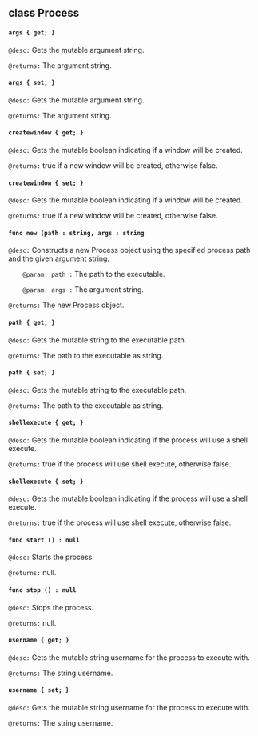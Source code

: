 ## class Process

#### ```args { get; }```


```@desc:``` Gets the mutable argument string.

```@returns:``` The argument string.

#### ```args { set; }```


```@desc:``` Gets the mutable argument string.

```@returns:``` The argument string.

#### ```createwindow { get; }```


```@desc:``` Gets the mutable boolean indicating if a window will be created.

```@returns:``` true if a new window will be created, otherwise false.

#### ```createwindow { set; }```


```@desc:``` Gets the mutable boolean indicating if a window will be created.

```@returns:``` true if a new window will be created, otherwise false.

#### ```func new (path : string, args : string```


```@desc:``` Constructs a new Process object using the specified process path and the given argument string.

```    @param: path :``` The path to the executable.

```    @param: args :``` The argument string.

```@returns:``` The new Process object.

#### ```path { get; }```


```@desc:``` Gets the mutable string to the executable path.

```@returns:``` The path to the executable as string.

#### ```path { set; }```


```@desc:``` Gets the mutable string to the executable path.

```@returns:``` The path to the executable as string.

#### ```shellexecute { get; }```


```@desc:``` Gets the mutable boolean indicating if the process will use a shell execute.

```@returns:``` true if the process will use shell execute, otherwise false.

#### ```shellexecute { set; }```


```@desc:``` Gets the mutable boolean indicating if the process will use a shell execute.

```@returns:``` true if the process will use shell execute, otherwise false.

#### ```func start () : null```


```@desc:``` Starts the process.

```@returns:``` null.

#### ```func stop () : null```


```@desc:``` Stops the process.

```@returns:``` null.

#### ```username { get; }```


```@desc:``` Gets the mutable string username for the process to execute with.

```@returns:``` The string username.

#### ```username { set; }```


```@desc:``` Gets the mutable string username for the process to execute with.

```@returns:``` The string username.

